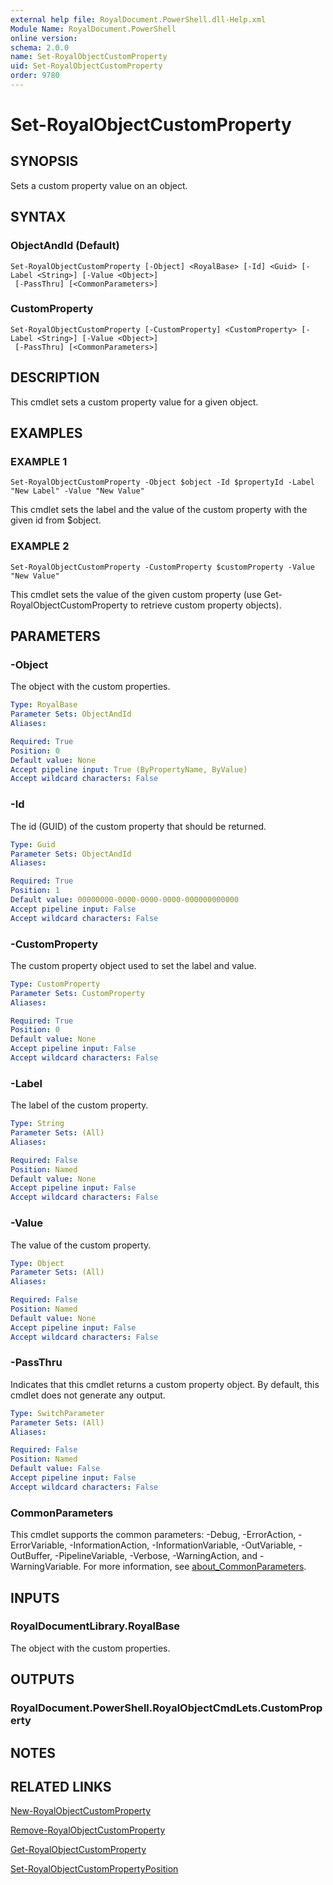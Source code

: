 ```yaml
---
external help file: RoyalDocument.PowerShell.dll-Help.xml
Module Name: RoyalDocument.PowerShell
online version:
schema: 2.0.0
name: Set-RoyalObjectCustomProperty
uid: Set-RoyalObjectCustomProperty
order: 9780
---
```


# Set-RoyalObjectCustomProperty

## SYNOPSIS
Sets a custom property value on an object.

## SYNTAX

### ObjectAndId (Default)
```
Set-RoyalObjectCustomProperty [-Object] <RoyalBase> [-Id] <Guid> [-Label <String>] [-Value <Object>]
 [-PassThru] [<CommonParameters>]
```

### CustomProperty
```
Set-RoyalObjectCustomProperty [-CustomProperty] <CustomProperty> [-Label <String>] [-Value <Object>]
 [-PassThru] [<CommonParameters>]
```

## DESCRIPTION
This cmdlet sets a custom property value for a given object.

## EXAMPLES

### EXAMPLE 1
```
Set-RoyalObjectCustomProperty -Object $object -Id $propertyId -Label "New Label" -Value "New Value"
```

This cmdlet sets the label and the value of the custom property with the given id from $object.

### EXAMPLE 2
```
Set-RoyalObjectCustomProperty -CustomProperty $customProperty -Value "New Value"
```

This cmdlet sets the value of the given custom property (use Get-RoyalObjectCustomProperty to retrieve custom property objects).

## PARAMETERS

### -Object
The object with the custom properties.

```yaml
Type: RoyalBase
Parameter Sets: ObjectAndId
Aliases:

Required: True
Position: 0
Default value: None
Accept pipeline input: True (ByPropertyName, ByValue)
Accept wildcard characters: False
```

### -Id
The id (GUID) of the custom property that should be returned.

```yaml
Type: Guid
Parameter Sets: ObjectAndId
Aliases:

Required: True
Position: 1
Default value: 00000000-0000-0000-0000-000000000000
Accept pipeline input: False
Accept wildcard characters: False
```

### -CustomProperty
The custom property object used to set the label and value.

```yaml
Type: CustomProperty
Parameter Sets: CustomProperty
Aliases:

Required: True
Position: 0
Default value: None
Accept pipeline input: False
Accept wildcard characters: False
```

### -Label
The label of the custom property.

```yaml
Type: String
Parameter Sets: (All)
Aliases:

Required: False
Position: Named
Default value: None
Accept pipeline input: False
Accept wildcard characters: False
```

### -Value
The value of the custom property.

```yaml
Type: Object
Parameter Sets: (All)
Aliases:

Required: False
Position: Named
Default value: None
Accept pipeline input: False
Accept wildcard characters: False
```

### -PassThru
Indicates that this cmdlet returns a custom property object.
By default, this cmdlet does not generate any output.

```yaml
Type: SwitchParameter
Parameter Sets: (All)
Aliases:

Required: False
Position: Named
Default value: False
Accept pipeline input: False
Accept wildcard characters: False
```

### CommonParameters
This cmdlet supports the common parameters: -Debug, -ErrorAction, -ErrorVariable, -InformationAction, -InformationVariable, -OutVariable, -OutBuffer, -PipelineVariable, -Verbose, -WarningAction, and -WarningVariable. For more information, see [about_CommonParameters](http://go.microsoft.com/fwlink/?LinkID=113216).

## INPUTS

### RoyalDocumentLibrary.RoyalBase
The object with the custom properties.

## OUTPUTS

### RoyalDocument.PowerShell.RoyalObjectCmdLets.CustomProperty
## NOTES

## RELATED LINKS

[New-RoyalObjectCustomProperty]()

[Remove-RoyalObjectCustomProperty]()

[Get-RoyalObjectCustomProperty]()

[Set-RoyalObjectCustomPropertyPosition]()

